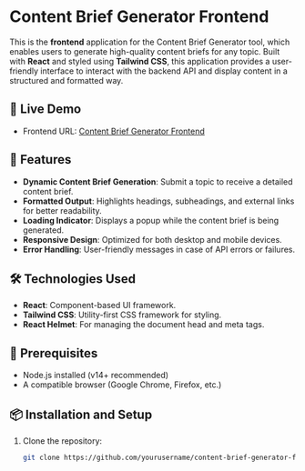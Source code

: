 # Content Brief Generator Frontend

This is the **frontend** application for the Content Brief Generator tool, which enables users to generate high-quality content briefs for any topic. Built with **React** and styled using **Tailwind CSS**, this application provides a user-friendly interface to interact with the backend API and display content in a structured and formatted way.

## 🚀 Live Demo
- Frontend URL: [Content Brief Generator Frontend](https://content-brief-generator-frontend.vercel.app/)

## 🌟 Features
- **Dynamic Content Brief Generation**: Submit a topic to receive a detailed content brief.
- **Formatted Output**: Highlights headings, subheadings, and external links for better readability.
- **Loading Indicator**: Displays a popup while the content brief is being generated.
- **Responsive Design**: Optimized for both desktop and mobile devices.
- **Error Handling**: User-friendly messages in case of API errors or failures.

## 🛠️ Technologies Used
- **React**: Component-based UI framework.
- **Tailwind CSS**: Utility-first CSS framework for styling.
- **React Helmet**: For managing the document head and meta tags.

## 📝 Prerequisites
- Node.js installed (v14+ recommended)
- A compatible browser (Google Chrome, Firefox, etc.)

## 📦 Installation and Setup
1. Clone the repository:
   ```bash
   git clone https://github.com/yourusername/content-brief-generator-frontend.git
